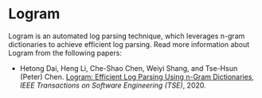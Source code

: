 # Logram

Logram is an automated log parsing technique, which leverages n-gram dictionaries to achieve efficient log parsing. Read more information about Logram from the following papers:

+ Hetong Dai, Heng Li, Che-Shao Chen, Weiyi Shang, and Tse-Hsun (Peter) Chen. [Logram: Efficient Log Parsing Using n-Gram
Dictionaries](https://arxiv.org/pdf/2001.03038.pdf), *IEEE Transactions on Software Engineering (TSE)*, 2020.

